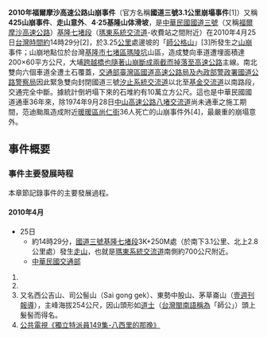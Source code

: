 **2010年福爾摩沙高速公路山崩事件**（官方名稱**國道三號3.1公里崩塌事件**\[1\]）又稱**425山崩事件**、**走山意外**、**4·25基隆山体滑坡**，是[中華民國](../Page/中華民國.md "wikilink")[國道三號](https://zh.wikipedia.org/wiki/國道三號_\(中華民國\) "wikilink")（又稱[福爾摩沙高速公路](../Page/福爾摩沙高速公路.md "wikilink")）[基隆](../Page/基隆市.md "wikilink")[七堵段](../Page/七堵區.md "wikilink")（[瑪東系統交流道](../Page/瑪東系統交流道.md "wikilink")-收費站之間附近）在2010年4月25日[台灣時間約](../Page/國家標準時間.md "wikilink")14時29分\[2\]，於3.25[公里](../Page/公里.md "wikilink")處邊坡的「[師公格山](https://zh.wikipedia.org/wiki/師公格山 "wikilink")」\[3\]所發生之[山崩](../Page/山崩.md "wikilink")事件；山崩地點位於台灣[基隆市](../Page/基隆市.md "wikilink")[七堵區](../Page/七堵區.md "wikilink")[瑪陵坑](../Page/瑪陵坑.md "wikilink")山區，造成雙向車道遭埋面積達200×60平方公尺，大埔[跨越橋也隨著山崩斷成兩截而掉落至](https://zh.wikipedia.org/wiki/天橋 "wikilink")[高速公路](../Page/高速公路.md "wikilink")主線。南北雙向六個車道全遭土石覆蓋，[交通部臺灣區國道高速公路局及](https://zh.wikipedia.org/wiki/交通部臺灣區國道高速公路局 "wikilink")[內政部警政署國道公路警察局](../Page/內政部警政署國道公路警察局.md "wikilink")因此緊急雙向封閉國道三號[汐止系統交流道](../Page/汐止系統交流道.md "wikilink")以北至[基金交流道](../Page/基金交流道.md "wikilink")以南路段，交通完全中斷。據統計倒坍塌下來的石堆約有10萬立方公尺。這也是中華民國國道通車36年來，除1974年9月28日[中山高速公路](../Page/中山高速公路.md "wikilink")[八堵交流道](../Page/八堵交流道.md "wikilink")尚未通車之施工期間，范迪颱風造成附近[暖暖區尚仁街](https://zh.wikipedia.org/wiki/暖暖區 "wikilink")36人死亡的山崩事件外\[4\]，最嚴重的崩塌意外。

## 事件概要

### 事件主要發展時程

本章節記錄事件的主要發展過程。

#### 2010年4月

  - 25日
      - 約14時29分，[國道三號基隆七堵段](../Page/福爾摩沙高速公路.md "wikilink")3K+250M處（於南下3.1公里、北上2.8公里處）發生[走山](../Page/山崩.md "wikilink")，也就是[瑪東系統交流道](../Page/瑪東系統交流道.md "wikilink")南側約700公尺附近。
      - [中華民國交通部](../Page/中華民國交通部.md "wikilink")

<!-- end list -->

1.
2.
3.  又名西公吉山、司公髻山（Sai gong
    gek）、東勢中股山、茅草崙山（[壹週刊報導](../Page/壹週刊_\(台灣\).md "wikilink")），主峰海拔254公尺，因山頭形如[道士](../Page/道士.md "wikilink")（[台灣閩南語稱為](https://zh.wikipedia.org/wiki/台灣閩南語 "wikilink")「師公」）頭上髮髻而得名。
4.  [公共電視《獨立特派員149集-八西里的那晚》](https://www.youtube.com/watch?v=4SyIaqwWC-c)